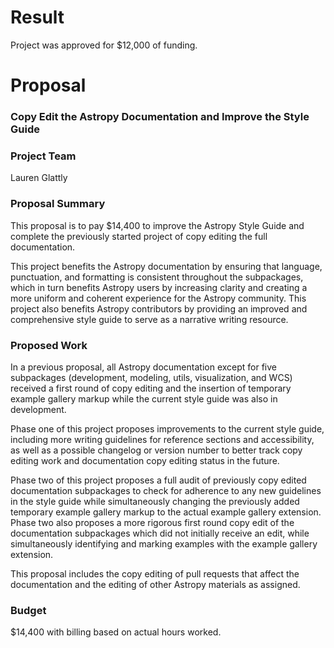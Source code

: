 # Result

Project was approved for $12,000 of funding.

# Proposal

### Copy Edit the Astropy Documentation and Improve the Style Guide

### Project Team

Lauren Glattly

### Proposal Summary

This proposal is to pay $14,400 to improve the Astropy Style Guide and complete the previously started project of copy editing the full documentation.

This project benefits the Astropy documentation by ensuring that language, punctuation, and formatting is consistent throughout the subpackages, which in turn benefits Astropy users by increasing clarity and creating a more uniform and coherent experience for the Astropy community. This project also benefits Astropy contributors by providing an improved and comprehensive style guide to serve as a narrative writing resource.

### Proposed Work

In a previous proposal, all Astropy documentation except for five subpackages (development, modeling, utils, visualization, and WCS) received a first round of copy editing and the insertion of temporary example gallery markup while the current style guide was also in development.

Phase one of this project proposes improvements to the current style guide, including more writing guidelines for reference sections and accessibility, as well as a possible changelog or version number to better track copy editing work and documentation copy editing status in the future.

Phase two of this project proposes a full audit of previously copy edited documentation subpackages to check for adherence to any new guidelines in the style guide while simultaneously changing the previously added temporary example gallery markup to the actual example gallery extension. Phase two also proposes a more rigorous first round copy edit of the documentation subpackages which did not initially receive an edit, while simultaneously identifying and marking examples with the example gallery extension.

This proposal includes the copy editing of pull requests that affect the documentation and the editing of other Astropy materials as assigned.

### Budget

$14,400 with billing based on actual hours worked.
